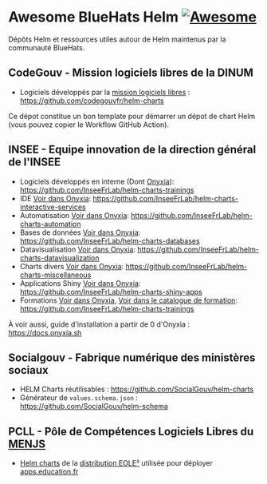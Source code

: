 # Awesome BlueHats Helm [![Awesome](https://cdn.rawgit.com/sindresorhus/awesome/d7305f38d29fed78fa85652e3a63e154dd8e8829/media/badge.svg)](https://github.com/sindresorhus/awesome)

Dépôts Helm et ressources utiles autour de Helm maintenus par la communauté BlueHats.

## CodeGouv - Mission logiciels libres de la DINUM

- Logiciels développés par la [mission logiciels libres](https://code.gouv.fr/fr/) : https://github.com/codegouvfr/helm-charts

Ce dépot constitue un bon template pour démarrer un dépot de chart Helm (vous pouvez copier le Workflow GitHub Action).

## INSEE - Equipe innovation de la direction général de l'INSEE

- Logiciels développés en interne (Dont [Onyxia](https://onyxia.sh)): https://github.com/InseeFrLab/helm-charts-trainings
- IDE [Voir dans Onyxia](https://datalab.sspcloud.fr/catalog/ide): https://github.com/InseeFrLab/helm-charts-interactive-services
- Automatisation [Voir dans Onyxia](https://datalab.sspcloud.fr/catalog/automation): https://github.com/InseeFrLab/helm-charts-automation
- Bases de données [Voir dans Onyxia](https://datalab.sspcloud.fr/catalog/databases): https://github.com/InseeFrLab/helm-charts-databases
- Datavisualisation [Voir dans Onyxia](): https://github.com/InseeFrLab/helm-charts-datavisualization
- Charts divers [Voir dans Onyxia](https://datalab.sspcloud.fr/catalog/divers): https://github.com/InseeFrLab/helm-charts-miscellaneous
- Applications Shiny [Voir dans Onyxia](https://datalab.sspcloud.fr/catalog/dataviz): https://github.com/InseeFrLab/helm-charts-shiny-apps
- Formations [Voir dans Onyxia](https://datalab.sspcloud.fr/catalog/inseefrlab-helm-charts-trainings), [Voir dans le catalogue de formation](https://www.sspcloud.fr/formation?search=&path=%5B%22FuncampR%20-%20Spellbook%20(EN%20-%20WIP)%22%5D): https://github.com/InseeFrLab/helm-charts-trainings

À voir aussi, guide d'installation a partir de 0 d'Onyxia : https://docs.onyxia.sh

## Socialgouv - Fabrique numérique des ministères sociaux

- HELM Charts réutilisables : https://github.com/SocialGouv/helm-charts
- Générateur de `values.schema.json` : https://github.com/SocialGouv/helm-schema

## PCLL - Pôle de Compétences Logiciels Libres du [MENJS](https://www.education.gouv.fr/)

- [Helm charts](https://gitlab.mim-libre.fr/search?search=helm-chart&group_id=11) de la [distribution EOLE³](https://wiki.eole.education/fr/pr%C3%A9sentation) utilisée pour déployer [apps.education.fr](https://apps.education.fr)

